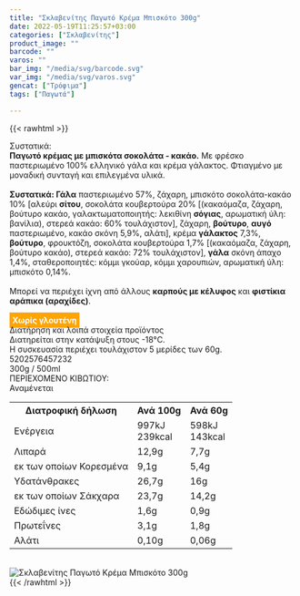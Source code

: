 ```yaml
---
title: "Σκλαβενίτης Παγωτό Κρέμα Μπισκότο 300g"
date: 2022-05-19T11:25:57+03:00
categories: ["Σκλαβενίτης"]
product_image: ""
barcode: ""
varos: ""
bar_img: "/media/svg/barcode.svg"
var_img: "/media/svg/varos.svg"
gencat: ["Τρόφιμα"]
tags: ["Παγωτά"]

---
```

{{< rawhtml >}}

<div class="sload568"><div class="product"><div id="sistatika">Συστατικά:</div><div class="alltext"><b>Παγωτό κρέμας με μπισκότα σοκολάτα - κακάο.</b> Με φρέσκο παστεριωμένο 100% ελληνικό γάλα και κρέμα γάλακτος. Φτιαγμένο με μοναδική συνταγή και επιλεγμένα υλικά.<br><br><b>Συστατικά: Γάλα</b> παστεριωμένο 57%, ζάχαρη, μπισκότο σοκολάτα-κακάο 10% [αλεύρι <b>σίτου</b>, σοκολάτα κουβερτούρα 20% [(κακαόμαζα, ζάχαρη, βούτυρο κακάο, γαλακτωματοποιητής: λεκιθίνη <b>σόγιας</b>, αρωματική ύλη: βανίλια), στερεά κακάο: 60% τουλάχιστον], ζάχαρη, <b>βούτυρο</b>, <b>αυγό</b> παστεριωμένο, κακάο σκόνη 5,9%, αλάτι], κρέμα <b>γάλακτος</b> 7,3%, <b>βούτυρο</b>, φρουκτόζη, σοκολάτα κουβερτούρα 1,7% [(κακαόμαζα, ζάχαρη, βούτυρο κακάο), στερεά κακάο: 72% τουλάχιστον], <b>γάλα</b> σκόνη άπαχο 1,4%, σταθεροποιητές: κόμμι γκούαρ, κόμμι χαρουπιών, αρωματική ύλη: μπισκότο 0,14%.<br><br>Μπορεί να περιέχει ίχνη από άλλους <b>καρπούς με κέλυφος</b> και <b>φιστίκια αράπικα (αραχίδες)</b>.<br><br><b style="background:orange;padding:5px;color:#fff">Χωρίς γλουτένη</b></div><div id="loipa">Διατήρηση και λοιπά στοιχεία προϊόντος</div><div class="alltext">Διατηρείται στην κατάψυξη στους -18°C.<br>Η συσκευασία περιέχει τουλάχιστον 5 μερίδες των 60g.<br></div><div id="barcode"><div id="barimage1"></div><span id="bartext">5202576457232</span></div><div id="varos"><div id="varosimage1"></div><span id="varostext">300g / 500ml</span></div><div id="kivotio">ΠΕΡΙΕΧΟΜΕΝΟ ΚΙΒΩΤΙΟΥ:<br>Αναμένεται</div><div class="tabout"><table id="diatable"><tbody><tr><th>Διατροφική δήλωση</th><th>Ανά 100g</th><th>Ανά 60g</th></tr><tr><td class="texr2">Ενέργεια</td><td class="texr">997kJ<br>239kcal</td><td class="texr">598kJ<br>143kcal</td></tr><tr><td class="texr2">Λιπαρά</td><td class="texr">12,9g</td><td class="texr">7,7g</td></tr><tr><td class="gray">εκ των οποίων Κορεσµένα</td><td class="gray2">9,1g</td><td class="gray2">5,4g</td></tr><tr><td class="texr2">Yδατάνθρακες</td><td class="texr">26,7g</td><td class="texr">16g</td></tr><tr><td class="gray">εκ των οποίων Σάκχαρα</td><td class="gray2">23,7g</td><td class="gray2">14,2g</td></tr><tr><td class="texr2">Eδώδιμες ίνες</td><td class="texr">1,6g</td><td class="texr">0,9g</td></tr><tr><td class="texr2">Πρωτεΐνες</td><td class="texr">3,1g</td><td class="texr">1,8g</td></tr><tr><td class="texr2">Αλάτι</td><td class="texr">0,10g</td><td class="texr">0,06g</td></tr></tbody></table></div><br><div class="pimg"><img alt="Σκλαβενίτης Παγωτό Κρέμα Μπισκότο 300g" title="Σκλαβενίτης Παγωτό Κρέμα Μπισκότο 300g" src="/media/images/sklavenitis-pagwto-krema-mpiskoto-300g.jpg"></div></div></div>
{{< /rawhtml >}}


